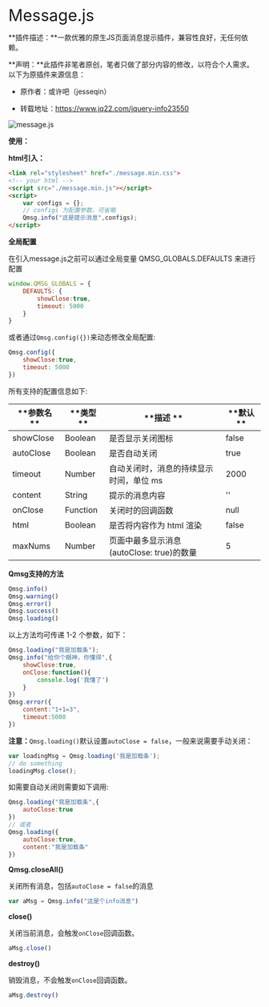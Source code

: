 <font size="6">Message.js</font>

**插件描述：**一款优雅的原生JS页面消息提示插件，兼容性良好，无任何依赖。



**声明：**此插件非笔者原创，笔者只做了部分内容的修改，以符合个人需求。以下为原插件来源信息：

- 原作者：或许吧（jesseqin）

- 转载地址：https://www.jq22.com/jquery-info23550

![message.js](assets/intro-zh.jpg)

**使用：**

**html引入：**

```html
<link rel="stylesheet" href="./message.min.css">
<!-- your html -->
<script src="./message.min.js"></script>
<script>
    var configs = {};
    // configs 为配置参数，可省略
    Qmsg.info("这是提示消息",configs);
</script>
```



**全局配置**

在引入message.js之前可以通过全局变量 QMSG_GLOBALS.DEFAULTS 来进行配置

```javascript
window.QMSG_GLOBALS = {
    DEFAULTS: {
        showClose:true,
        timeout: 5000
    }
}
```

或者通过`Qmsg.config({})`来动态修改全局配置:

```javascript
Qmsg.config({
    showClose:true,
    timeout: 5000
})
```

所有支持的配置信息如下:

| **参数名 ** | **类型 ** | **描述 **                                 | **默认 ** |
| ----------- | --------- | ----------------------------------------- | --------- |
| showClose   | Boolean   | 是否显示关闭图标                          | false     |
| autoClose   | Boolean   | 是否自动关闭                              | true      |
| timeout     | Number    | 自动关闭时，消息的持续显示时间，单位 ms   | 2000      |
| content     | String    | 提示的消息内容                            | ''        |
| onClose     | Function  | 关闭时的回调函数                          | null      |
| html        | Boolean   | 是否将内容作为 html 渲染                  | false     |
| maxNums     | Number    | 页面中最多显示消息(autoClose: true)的数量 | 5         |



**Qmsg支持的方法**

```javascript
Qmsg.info()
Qmsg.warning()
Qmsg.error()
Qmsg.success()
Qmsg.loading()
```

以上方法均可传递 1-2 个参数，如下：

```javascript
Qmsg.loading("我是加载条");
Qmsg.info("给你个眼神，你懂得",{
    showClose:true,
    onClose:function(){
        console.log('我懂了')
    }
})
Qmsg.error({
    content:"1+1=3",
    timeout:5000
})
```

**注意：**`Qmsg.loading()`默认设置`autoClose = false`，一般来说需要手动关闭：

```javascript
var loadingMsg = Qmsg.loading('我是加载条');
// do something
loadingMsg.close();
```

如需要自动关闭则需要如下调用:

```javascript
Qmsg.loading("我是加载条",{
    autoClose:true
})
// 或者
Qmsg.loading({
    autoClose:true,
    content:"我是加载条"
})
```

**Qmsg.closeAll()**

关闭所有消息，包括`autoClose = false`的消息

```javascript
var aMsg = Qmsg.info("这是个info消息")
```

**close()**

关闭当前消息，会触发`onClose`回调函数。

```javascript
aMsg.close()
```

**destroy()**

销毁消息，不会触发`onClose`回调函数。

```javascript
aMsg.destroy()
```

